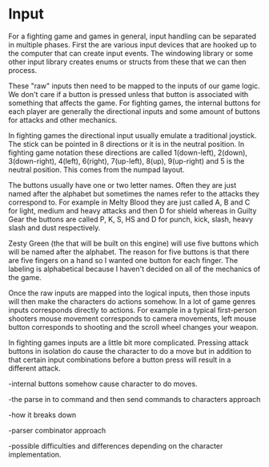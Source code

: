 # Input

For a fighting game and games in general, input handling can be separated in multiple phases. First the are various input devices that are hooked up to the computer that can create input events. The windowing library or some other input library creates enums or structs from these that we can then process.

These "raw" inputs then need to be mapped to the inputs of our game logic. We don't care if a button is pressed unless that button is associated with something that affects the game. For fighting games, the internal buttons for each player are generally the directional inputs and some amount of buttons for attacks and other mechanics.    

In fighting games the directional input usually emulate a traditional joystick. The stick can be pointed in 8 directions or it is in the neutral position. In fighting game notation these directions are called 1(down-left), 2(down), 3(down-right), 4(left), 6(right), 7(up-left), 8(up), 9(up-right) and 5 is the neutral position. This comes from the numpad layout.

The buttons usually have one or two letter names. Often they are just named after the alphabet but sometimes the names refer to the attacks they correspond to. For example in Melty Blood they are just called A, B and C for light, medium and heavy attacks and then D for shield whereas in Guilty Gear the buttons are called P, K, S, HS and D for punch, kick, slash, heavy slash and dust respectively.

Zesty Green (the that will be built on this engine) will use five buttons which will be named after the alphabet. The reason for five buttons is that there are five fingers on a hand so I wanted one button for each finger. The labeling is alphabetical because I haven't decided on all of the mechanics of the game.

Once the raw inputs are mapped into the logical inputs, then those inputs will then make the characters do actions somehow. In a lot of game genres inputs corresponds directly to actions. For example in a typical first-person shooters mouse movement corresponds to camera movements, left mouse button corresponds to shooting and the scroll wheel changes your weapon.

In fighting games inputs are a little bit more complicated. Pressing attack buttons in isolation do cause the character to do a move but in addition to that certain input combinations before a button press will result in a different attack.


-internal buttons somehow cause character to do moves.

-the parse in to command and then send commands to characters approach

-how it breaks down

-parser combinator approach

-possible difficulties and differences depending on the character implementation.